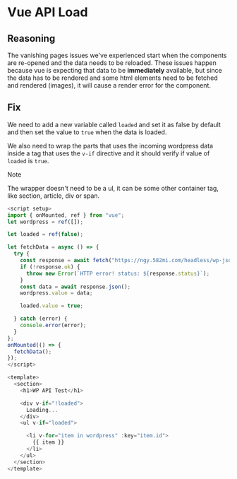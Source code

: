 # Vue API Load

## Reasoning

The vanishing pages issues we've experienced start when the components are re-opened and the data needs to be reloaded. These issues happen because vue is expecting that data to be **immediately** available, but since the data has to be rendered and some html elements need to be fetched and rendered (images), it will cause a render error for the component.

## Fix

We need to add a new variable called `loaded` and set it as false by default and then set the value to `true` when the data is loaded.

We also need to wrap the parts that uses the incoming wordpress data inside a tag that uses the `v-if` directive and it should verify if value of `loaded` is `true`.

> [!NOTE]
> The wrapper doesn't need to be a ul, it can be some other container tag, like section, article, div or span.

```js
<script setup>
import { onMounted, ref } from "vue";
let wordpress = ref([]);

let loaded = ref(false);

let fetchData = async () => {
  try {
    const response = await fetch("https://ngy.582mi.com/headless/wp-json/wp/v2/posts");
    if (!response.ok) {
      throw new Error(`HTTP error! status: ${response.status}`);
    }
    const data = await response.json();
    wordpress.value = data;

    loaded.value = true;

  } catch (error) {
    console.error(error);
  }
};
onMounted(() => {
  fetchData();
});
</script>

<template>
  <section>
    <h1>WP API Test</h1>

    <div v-if="!loaded">
      Loading...
    </div>
    <ul v-if="loaded">

      <li v-for="item in wordpress" :key="item.id">
        {{ item }}
      </li>
    </ul>
  </section>
</template>
```